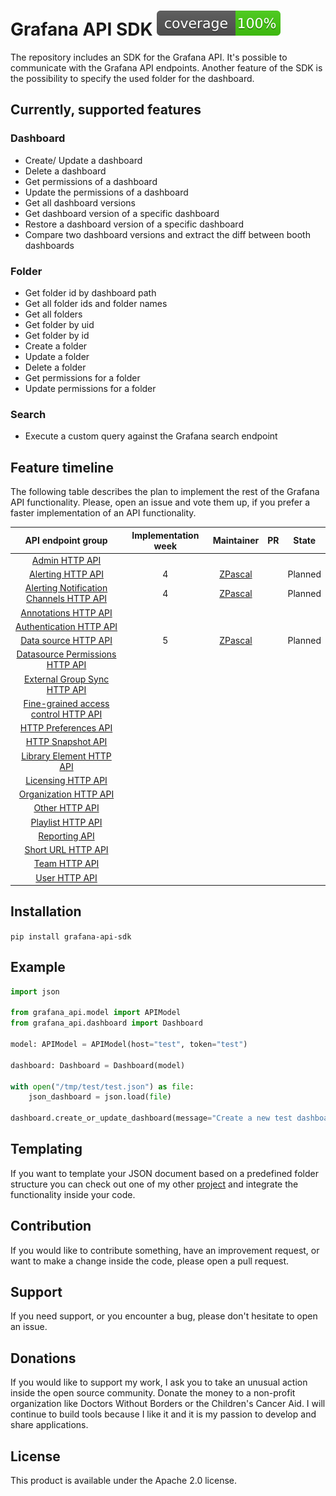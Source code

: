 # Grafana API SDK ![Coverage report](https://github.com/ZPascal/grafana_api_sdk/blob/main/docs/coverage.svg)
The repository includes an SDK for the Grafana API. It's possible to communicate with the Grafana API endpoints. Another feature of the SDK is the possibility to specify the used folder for the dashboard.

## Currently, supported features

### Dashboard
- Create/ Update a dashboard 
- Delete a dashboard
- Get permissions of a dashboard
- Update the permissions of a dashboard
- Get all dashboard versions
- Get dashboard version of a specific dashboard
- Restore a dashboard version of a specific dashboard
- Compare two dashboard versions and extract the diff between booth dashboards

### Folder
- Get folder id by dashboard path
- Get all folder ids and folder names 
- Get all folders
- Get folder by uid
- Get folder by id
- Create a folder
- Update a folder
- Delete a folder
- Get permissions for a folder
- Update permissions for a folder

### Search
- Execute a custom query against the Grafana search endpoint

## Feature timeline

The following table describes the plan to implement the rest of the Grafana API functionality. Please, open an issue and vote them up, if you prefer a faster implementation of an API functionality.

| API endpoint group | Implementation week | Maintainer | PR | State |
|:------------------:|:-------------------:|:----------:|:--:|:-----:|
| [Admin HTTP API](https://grafana.com/docs/grafana/latest/http_api/admin/) |                     |            |    |    |
| [Alerting HTTP API](https://grafana.com/docs/grafana/latest/http_api/alerting/)  | 4 | [ZPascal](https://github.com/ZPascal) |  | Planned |
| [Alerting Notification Channels HTTP API](https://grafana.com/docs/grafana/latest/http_api/alerting_notification_channels/) | 4 | [ZPascal](https://github.com/ZPascal) |    | Planned |
| [Annotations HTTP API](https://grafana.com/docs/grafana/latest/http_api/annotations/) |                   |            |    |    |
| [Authentication HTTP API](https://grafana.com/docs/grafana/latest/http_api/auth/) |                |            |    |    |
| [Data source HTTP API](https://grafana.com/docs/grafana/latest/http_api/data_source/) | 5 | [ZPascal](https://github.com/ZPascal) |    | Planned |
| [Datasource Permissions HTTP API](https://grafana.com/docs/grafana/latest/http_api/datasource_permissions/) |        |            |    |    |
| [External Group Sync HTTP API](https://grafana.com/docs/grafana/latest/http_api/external_group_sync/) |           |            |    |    |
| [Fine-grained access control HTTP API](https://grafana.com/docs/grafana/latest/http_api/access_control/) |   |            |    |    |
| [HTTP Preferences API](https://grafana.com/docs/grafana/latest/http_api/preferences/) |                   |            |    |    |
| [HTTP Snapshot API](https://grafana.com/docs/grafana/latest/http_api/snapshot/) |                      |            |    |    |
| [Library Element HTTP API](https://grafana.com/docs/grafana/latest/http_api/library_element/) |               |            |    |    |
| [Licensing HTTP API](https://grafana.com/docs/grafana/latest/http_api/licensing/) |                     |            |    |    |
| [Organization HTTP API](https://grafana.com/docs/grafana/latest/http_api/org/) |                  |            |    |    |
| [Other HTTP API](https://grafana.com/docs/grafana/latest/http_api/other/) |                         |            |    |    |
| [Playlist HTTP API](https://grafana.com/docs/grafana/latest/http_api/playlist/) |                      |            |    |    |
| [Reporting API](https://grafana.com/docs/grafana/latest/http_api/reporting/) |                          |            |    |    |
| [Short URL HTTP API](https://grafana.com/docs/grafana/latest/http_api/short_url/) |                     |            |    |    |
| [Team HTTP API](https://grafana.com/docs/grafana/latest/http_api/team/) |                          |            |    |    |
| [User HTTP API](https://grafana.com/docs/grafana/latest/http_api/user/) |                          |            |    |    |

## Installation

`pip install grafana-api-sdk`

## Example

```python
import json

from grafana_api.model import APIModel
from grafana_api.dashboard import Dashboard

model: APIModel = APIModel(host="test", token="test")

dashboard: Dashboard = Dashboard(model)

with open("/tmp/test/test.json") as file:
    json_dashboard = json.load(file)

dashboard.create_or_update_dashboard(message="Create a new test dashboard", dashboard_json=json_dashboard, dashboard_path="test")
```

## Templating
If you want to template your JSON document based on a predefined folder structure you can check out one of my other [project](https://github.com/ZPascal/grafana_dashboard_templater) and integrate the functionality inside your code.

## Contribution
If you would like to contribute something, have an improvement request, or want to make a change inside the code, please open a pull request.

## Support
If you need support, or you encounter a bug, please don't hesitate to open an issue.

## Donations
If you would like to support my work, I ask you to take an unusual action inside the open source community. Donate the money to a non-profit organization like Doctors Without Borders or the Children's Cancer Aid. I will continue to build tools because I like it and it is my passion to develop and share applications.

## License
This product is available under the Apache 2.0 license.